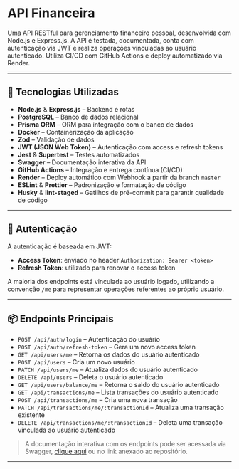 # API Financeira

Uma API RESTful para gerenciamento financeiro pessoal, desenvolvida com Node.js e Express.js. A API é testada, documentada, conta com autenticação via JWT e realiza operações vinculadas ao usuário autenticado. Utiliza CI/CD com GitHub Actions e deploy automatizado via Render.

---

## 🚀 Tecnologias Utilizadas

- **Node.js** & **Express.js** – Backend e rotas
- **PostgreSQL** – Banco de dados relacional
- **Prisma ORM** – ORM para integração com o banco de dados
- **Docker** – Containerização da aplicação
- **Zod** – Validação de dados
- **JWT (JSON Web Token)** – Autenticação com access e refresh tokens
- **Jest** & **Supertest** – Testes automatizados
- **Swagger** – Documentação interativa da API
- **GitHub Actions** – Integração e entrega contínua (CI/CD)
- **Render** – Deploy automático com Webhook a partir da branch `master`
- **ESLint** & **Prettier** – Padronização e formatação de código
- **Husky** & **lint-staged** – Gatilhos de pré-commit para garantir qualidade de código

---

## 🔐 Autenticação

A autenticação é baseada em JWT:
- **Access Token**: enviado no header `Authorization: Bearer <token>`
- **Refresh Token**: utilizado para renovar o access token

A maioria dos endpoints está vinculada ao usuário logado, utilizando a convenção `/me` para representar operações referentes ao próprio usuário.

---

## 📦 Endpoints Principais

- `POST /api/auth/login` – Autenticação do usuário
- `POST /api/auth/refresh-token` – Gera um novo access token
- `GET /api/users/me` – Retorna os dados do usuário autenticado
- `POST /api/users` – Cria um novo usuário
- `PATCH /api/users/me` – Atualiza dados do usuário autenticado
- `DELETE /api/users` – Deleta o usuário autenticado
- `GET /api/users/balance/me` – Retorna o saldo do usuário autenticado
- `GET /api/transactions/me` – Lista transações do usuário autenticado
- `POST /api/transactions/me` – Cria uma nova transação
- `PATCH /api/transactions/me/:transactionId` – Atualiza uma transação existente
- `DELETE /api/transactions/me/:transactionId` – Deleta uma transação vinculada ao usuário autenticado

> A documentação interativa com os endpoints pode ser acessada via Swagger, [clique aqui](https://finance-app-api-dsks.onrender.com/docs/) ou no link anexado ao repositório.

---
